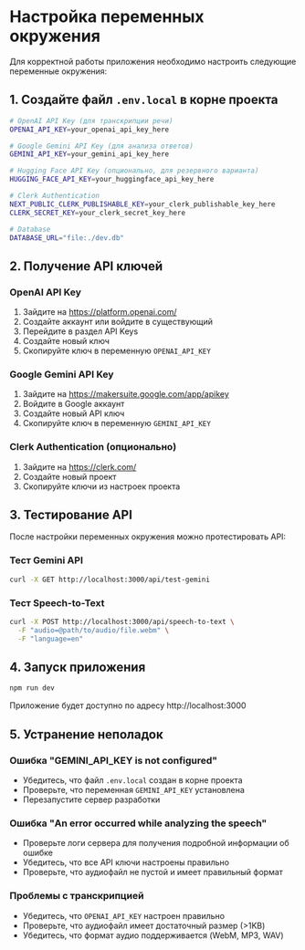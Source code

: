 # Настройка переменных окружения

Для корректной работы приложения необходимо настроить следующие переменные окружения:

## 1. Создайте файл `.env.local` в корне проекта

```bash
# OpenAI API Key (для транскрипции речи)
OPENAI_API_KEY=your_openai_api_key_here

# Google Gemini API Key (для анализа ответов)
GEMINI_API_KEY=your_gemini_api_key_here

# Hugging Face API Key (опционально, для резервного варианта)
HUGGING_FACE_API_KEY=your_huggingface_api_key_here

# Clerk Authentication
NEXT_PUBLIC_CLERK_PUBLISHABLE_KEY=your_clerk_publishable_key_here
CLERK_SECRET_KEY=your_clerk_secret_key_here

# Database
DATABASE_URL="file:./dev.db"
```

## 2. Получение API ключей

### OpenAI API Key
1. Зайдите на https://platform.openai.com/
2. Создайте аккаунт или войдите в существующий
3. Перейдите в раздел API Keys
4. Создайте новый ключ
5. Скопируйте ключ в переменную `OPENAI_API_KEY`

### Google Gemini API Key
1. Зайдите на https://makersuite.google.com/app/apikey
2. Войдите в Google аккаунт
3. Создайте новый API ключ
4. Скопируйте ключ в переменную `GEMINI_API_KEY`

### Clerk Authentication (опционально)
1. Зайдите на https://clerk.com/
2. Создайте новый проект
3. Скопируйте ключи из настроек проекта

## 3. Тестирование API

После настройки переменных окружения можно протестировать API:

### Тест Gemini API
```bash
curl -X GET http://localhost:3000/api/test-gemini
```

### Тест Speech-to-Text
```bash
curl -X POST http://localhost:3000/api/speech-to-text \
  -F "audio=@path/to/audio/file.webm" \
  -F "language=en"
```

## 4. Запуск приложения

```bash
npm run dev
```

Приложение будет доступно по адресу http://localhost:3000

## 5. Устранение неполадок

### Ошибка "GEMINI_API_KEY is not configured"
- Убедитесь, что файл `.env.local` создан в корне проекта
- Проверьте, что переменная `GEMINI_API_KEY` установлена
- Перезапустите сервер разработки

### Ошибка "An error occurred while analyzing the speech"
- Проверьте логи сервера для получения подробной информации об ошибке
- Убедитесь, что все API ключи настроены правильно
- Проверьте, что аудиофайл не пустой и имеет правильный формат

### Проблемы с транскрипцией
- Убедитесь, что `OPENAI_API_KEY` настроен правильно
- Проверьте, что аудиофайл имеет достаточный размер (>1KB)
- Убедитесь, что формат аудио поддерживается (WebM, MP3, WAV) 